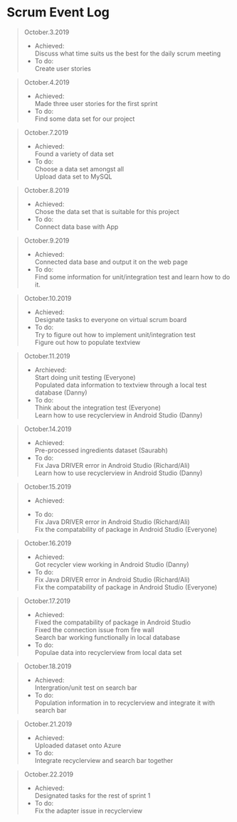 # Scrum Event Log

>October.3.2019 
>* Achieved:
><br/>Discuss what time suits us the best for the daily scrum meeting
>* To do: 
><br/>Create user stories

>October.4.2019 
>* Achieved:
><br/>Made three user stories for the first sprint
>* To do: 
><br/>Find some data set for our project

>October.7.2019 
>* Achieved: 
><br/>Found a variety of data set
>* To do: 
><br/>Choose a data set amongst all
><br/>Upload data set to MySQL

>October.8.2019 
>* Achieved: 
><br/>Chose the data set that is suitable for this project
>* To do: 
><br/>Connect data base with App

>October.9.2019 
>* Achieved: 
><br/>Connected data base and output it on the web page
>* To do: 
><br/>Find some information for unit/integration test and learn how to do it.

>October.10.2019 
>* Achieved: 
><br/>Designate tasks to everyone on virtual scrum board
>* To do: 
><br/>Try to figure out how to implement unit/integration test
><br/>Figure out how to populate textview 
  
>October.11.2019 
>* Archieved:
><br/>Start doing unit testing (Everyone) 
><br/>Populated data information to textview through a local test database (Danny) 
>* To do:
><br/>Think about the integration test (Everyone) 
><br/>Learn how to use recyclerview in Android Studio (Danny) 
 
>October.14.2019 
>* Achieved: 
><br/>Pre-processed ingredients dataset (Saurabh) 
>* To do: 
><br/>Fix Java DRIVER error in Android Studio (Richard/Ali) 
><br/>Learn how to use recyclerview in Android Studio (Danny) 
  
>October.15.2019 
>* Achieved: 
>
>* To do: 
><br/> Fix Java DRIVER error in Android Studio (Richard/Ali) 
><br/> Fix the compatability of package in Android Studio (Everyone) 
  
>October.16.2019 
>* Achieved: 
><br/>Got recycler view working in Android Studio (Danny)
>* To do: 
><br/>Fix Java DRIVER error in Android Studio (Richard/Ali) 
><br/>Fix the compatability of package in Android Studio (Everyone) 

>October.17.2019 
>* Achieved:
><br/>Fixed the compatability of package in Android Studio
><br/>Fixed the connection issue from fire wall
><br/>Search bar working functionally in local database
>* To do: 
><br/>Populae data into recyclerview from local data set

>October.18.2019 
>* Achieved: 
><br/>Intergration/unit test on search bar
>* To do: 
><br/>Population information in to recyclerview and integrate it with search bar

>October.21.2019 
>* Achieved: 
><br/>Uploaded dataset onto Azure
>* To do: 
><br/>Integrate recyclerview and search bar together

>October.22.2019 
>* Achieved: 
><br/>Designated tasks for the rest of sprint 1
>* To do: 
><br/>Fix the adapter issue in recyclerview

<!--- Template
>October..2019 
>* Achieved: 
><br/>
>* To do: 
><br/>
--->
